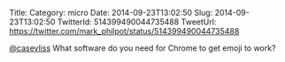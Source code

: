 Title: 
Category: micro
Date: 2014-09-23T13:02:50
Slug: 2014-09-23T13:02:50
TwitterId: 514399490044735488
TweetUrl: https://twitter.com/mark_philpot/status/514399490044735488

[@caseyliss](https://twitter.com/caseyliss) What software do you need for Chrome to get emoji to work?